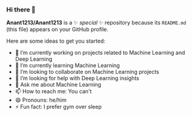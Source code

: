 ### Hi there 👋


**Anant1213/Anant1213** is a ✨ _special_ ✨ repository because its `README.md` (this file) appears on your GitHub profile.

Here are some ideas to get you started:

- 🔭 I’m currently working on projects related to Machine Learning and Deep Learning
- 🌱 I’m currently learning Machine Learning
- 👯 I’m looking to collaborate on Machine Learning projects
- 🤔 I’m looking for help with Deep Learning insights
- 💬 Ask me about Machine Learning
- 📫 How to reach me: You can't
- 😄 Pronouns: he/him
- ⚡ Fun fact: I prefer gym over sleep

